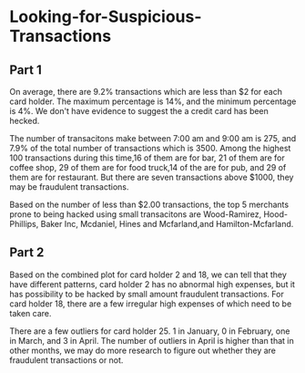 # Looking-for-Suspicious-Transactions

## Part 1

On average, there are 9.2% transactions which are less than $2 for each card holder. The maximum percentage is 14%, and the minimum percentage is 4%. We don't have evidence to suggest the a credit card has been hecked.  

The number of transacitons make between 7:00 am and 9:00 am is 275, and 7.9% of the total number of transactions which is 3500. Among the highest 100 transactions during this time,16 of them are for bar, 21 of them are for coffee shop, 29 of them are for food truck,14 of the are for pub, and 29 of them are for restaurant. But there are seven transactions above $1000, they may be fraudulent transactions.

Based on the number of less than $2.00 transactions, the top 5 merchants prone to being hacked using small transacitons are Wood-Ramirez, Hood-Phillips, Baker Inc, Mcdaniel, Hines and Mcfarland,and Hamilton-Mcfarland.


## Part 2
Based on the combined plot for card holder 2 and 18, we can tell that they have different patterns, card holder 2 has no abnormal high expenses, but it has possibility to be hacked by small amount fraudulent transactions. For card holder 18, there are a few irregular high expenses of which need to be taken care. 

There are a few outliers for card holder 25. 1 in January, 0 in February, one in March, and 3 in April. The number of outliers in April is higher than that in other months, we may do more research to figure out whether they are fraudulent transactions or not. 